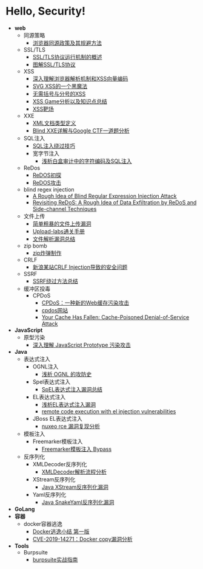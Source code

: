 # Hello, Security!

- **web**
  - 同源策略
    - [浏览器同源政策及其规避方法](https://www.ruanyifeng.com/blog/2016/04/same-origin-policy.html)
  - SSL/TLS
    - [SSL/TLS协议运行机制的概述](http://www.ruanyifeng.com/blog/2014/02/ssl_tls.html)
    - [图解SSL/TLS协议](http://www.ruanyifeng.com/blog/2014/09/illustration-ssl.html)
  - XSS
    - [深入理解浏览器解析机制和XSS向量编码](http://bobao.360.cn/learning/detail/292.html)
    - [SVG XSS的一个黑魔法](https://www.hackersb.cn/hacker/85.html)
    - [无需括号与分号的XSS](https://www.anquanke.com/post/id/178610)
    - [XSS Game分析以及知识点总结](https://www.freebuf.com/articles/web/245209.html)
    - [XSS靶场](http://prompt.ml/4)
  - XXE
    - [XML文档类型定义](http://210.34.136.253:8488/XML_Study_New/Chapter4.htm)
    - [Blind XXE详解与Google CTF一道题分析](https://www.freebuf.com/vuls/207639.html)
  - SQL注入
    - [SQL注入绕过技巧](http://byd.dropsec.xyz/2016/08/01/SQL-Injection%E7%BB%95%E8%BF%87%E6%8A%80%E5%B7%A7/)
    - 宽字节注入
      - [浅析白盒审计中的字符编码及SQL注入](https://www.leavesongs.com/PENETRATION/mutibyte-sql-inject.html)
  - ReDos
    - [ReDOS初探](http://www.lmxspace.com/2019/02/16/ReDOS%E5%88%9D%E6%8E%A2/)
    - [ReDOS攻击](https://lingwu111.github.io/ReDOS.html)
  - blind regex injection
    - [A Rough Idea of Blind Regular Expression Injection Attack](https://diary.shift-js.info/blind-regular-expression-injection/)
    - [Revisiting ReDoS: A Rough Idea of Data Exfiltration by ReDoS and Side-channel Techniques](https://speakerdeck.com/lmt_swallow/revisiting-redos-a-rough-idea-of-data-exfiltration-by-redos-and-side-channel-techniques)
  - 文件上传
    - [简单粗暴的文件上传漏洞](https://paper.seebug.org/560/)
    - [Upload-labs通关手册](https://xz.aliyun.com/t/2435)
    - [文件解析漏洞总结](https://www.smi1e.top/%E6%96%87%E4%BB%B6%E8%A7%A3%E6%9E%90%E6%BC%8F%E6%B4%9E%E6%80%BB%E7%BB%93/)
  - zip bomb
    - [zip炸弹制作](https://github.com/abdulfatir/ZipBomb)
  - CRLF
    - [新浪某站CRLF Injection导致的安全问题](https://www.leavesongs.com/PENETRATION/Sina-CRLF-Injection.html)
  - SSRF
    - [SSRF绕过方法总结](http://byd.dropsec.xyz/2017/11/21/SSRF%E7%BB%95%E8%BF%87%E6%96%B9%E6%B3%95%E6%80%BB%E7%BB%93/)
  - 缓冲区投毒
    - CPDoS
      - [CPDoS：一种新的Web缓存污染攻击](https://www.anquanke.com/post/id/189507)
      - [cpdos网站](https://cpdos.org/)
      - [Your Cache Has Fallen: Cache-Poisoned Denial-of-Service Attack](https://cpdos.org/paper/Your_Cache_Has_Fallen__Cache_Poisoned_Denial_of_Service_Attack__Preprint_.pdf)
- **JavaScript**
  - 原型污染
    - [深入理解 JavaScript Prototype 污染攻击](https://www.leavesongs.com/PENETRATION/javascript-prototype-pollution-attack.html)
- **Java**
  - 表达式注入
    - OGNL注入
      - [浅析 OGNL 的攻防史](https://paper.seebug.org/794/)
    - Spel表达式注入
      - [SpEL表达式注入漏洞总结](https://www.mi1k7ea.com/2020/01/10/SpEL%E8%A1%A8%E8%BE%BE%E5%BC%8F%E6%B3%A8%E5%85%A5%E6%BC%8F%E6%B4%9E%E6%80%BB%E7%BB%93/)
    - EL表达式注入
      - [浅析EL表达式注入漏洞](https://xz.aliyun.com/t/7692)
      - [remote code execution with el injection vulnerabilities](https://www.exploit-db.com/docs/english/46303-remote-code-execution-with-el-injection-vulnerabilities.pdf)
    - JBoss EL表达式注入
      - [nuxeo rce 漏洞复现分析](https://xz.aliyun.com/t/3352)
  - 模板注入
    - Freemarker模板注入
      - [Freemarker模板注入 Bypass](https://mp.weixin.qq.com/s/8YIVWtdqCAVPKaLXEZtFkg)
  - 反序列化
    - XMLDecoder反序列化
      - [XMLDecoder解析流程分析](https://xz.aliyun.com/t/5069)
    - XStream反序列化
      - [Java XStream反序列化漏洞](https://www.mi1k7ea.com/2019/10/21/XStream%E5%8F%8D%E5%BA%8F%E5%88%97%E5%8C%96%E6%BC%8F%E6%B4%9E/)
    - Yaml反序列化
      - [Java SnakeYaml反序列化漏洞](https://www.mi1k7ea.com/2019/11/29/Java-SnakeYaml%E5%8F%8D%E5%BA%8F%E5%88%97%E5%8C%96%E6%BC%8F%E6%B4%9E/)
- **GoLang**
- **容器**
  - docker容器逃逸
    - [Docker逃逸小结 第一版](https://xz.aliyun.com/t/7881)
    - [CVE-2019-14271：Docker copy漏洞分析](https://xz.aliyun.com/t/6806)
- **Tools**
  - Burpsuite
    - [burpsuite实战指南](https://t0data.gitbooks.io/burpsuite/content/chapter6.html)
